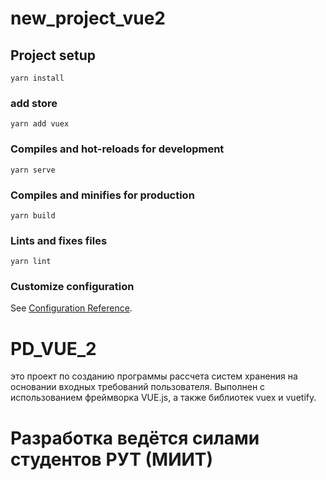 # new_project_vue2

## Project setup
```
yarn install
```

### add store
```
yarn add vuex
```

### Compiles and hot-reloads for development
```
yarn serve
```

### Compiles and minifies for production
```
yarn build
```

### Lints and fixes files
```
yarn lint
```

### Customize configuration
See [Configuration Reference](https://cli.vuejs.org/config/).
# PD_VUE_2

это проект по созданию программы рассчета систем хранения на основании входных требований пользователя. Выполнен с использованием фреймворка VUE.js, а также библиотек vuex и vuetify.

# Разработка ведётся силами студентов РУТ (МИИТ)
